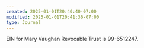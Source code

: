 ```yaml
---
created: 2025-01-01T20:40:40-07:00
modified: 2025-01-01T20:41:36-07:00
type: Journal
---
```


EIN for Mary Vaughan Revocable Trust is 99-6512247.
